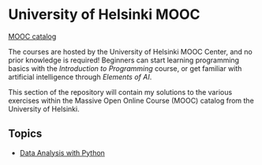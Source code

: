 # University of Helsinki MOOC

[MOOC catalog](https://www.mooc.fi/en/courses)

The courses are hosted by the University of Helsinki MOOC Center,
and no prior knowledge is required! Beginners can start learning programming basics
with the *Introduction to Programming* course, or get familiar with
artificial intelligence through *Elements of AI*.

This section of the repository will contain my solutions to the various exercises
within the Massive Open Online Course (MOOC) catalog from the University of Helsinki.

## Topics

- [Data Analysis with Python](https://courses.mooc.fi/org/uh-cs/courses/data-analysis-with-python-2024-2025)
